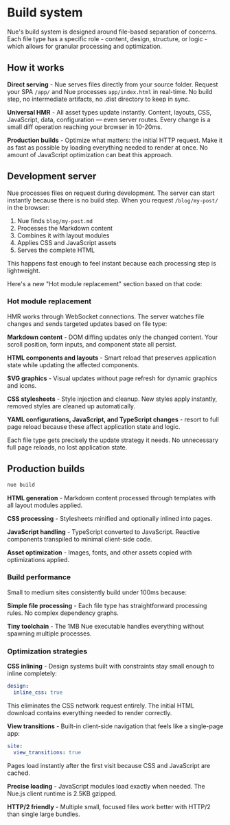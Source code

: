 
# Build system
Nue's build system is designed around file-based separation of concerns. Each file type has a specific role - content, design, structure, or logic - which allows for granular processing and optimization.


## How it works

**Direct serving** - Nue serves files directly from your source folder. Request your SPA `/app/` and Nue processes `app/index.html` in real-time. No build step, no intermediate artifacts, no .dist directory to keep in sync.

**Universal HMR** - All asset types update instantly. Content, layouts, CSS, JavaScript, data, configuration — even server routes. Every change is a small diff operation reaching your browser in 10-20ms.

**Production builds** - Optimize what matters: the initial HTTP request. Make it as fast as possible by loading everything needed to render at once. No amount of JavaScript optimization can beat this approach.


## Development server
Nue processes files on request during development. The server can start instantly because there is no build step. When you request `/blog/my-post/` in the browser:

1. Nue finds `blog/my-post.md`
2. Processes the Markdown content
3. Combines it with layout modules
4. Applies CSS and JavaScript assets
5. Serves the complete HTML

This happens fast enough to feel instant because each processing step is lightweight.

Here's a new "Hot module replacement" section based on that code:

### Hot module replacement
HMR works through WebSocket connections. The server watches file changes and sends targeted updates based on file type:


**Markdown content** - DOM diffing updates only the changed content. Your scroll position, form inputs, and component state all persist.

**HTML components and layouts** - Smart reload that preserves application state while updating the affected components.

**SVG graphics** - Visual updates without page refresh for dynamic graphics and icons.

**CSS stylesheets** - Style injection and cleanup. New styles apply instantly, removed styles are cleaned up automatically.

**YAML configurations, JavaScript, and TypeScript changes** - resort to full page reload because these affect application state and logic.

Each file type gets precisely the update strategy it needs. No unnecessary full page reloads, no lost application state.




## Production builds

```bash
nue build
```

**HTML generation** - Markdown content processed through templates with all layout modules applied.

**CSS processing** - Stylesheets minified and optionally inlined into pages.

**JavaScript handling** - TypeScript converted to JavaScript. Reactive components transpiled to minimal client-side code.

**Asset optimization** - Images, fonts, and other assets copied with optimizations applied.


### Build performance

Small to medium sites consistently build under 100ms because:

**Simple file processing** - Each file type has straightforward processing rules. No complex dependency graphs.

**Tiny toolchain** - The 1MB Nue executable handles everything without spawning multiple processes.


### Optimization strategies

**CSS inlining** - Design systems built with constraints stay small enough to inline completely:

```yaml
design:
  inline_css: true
```

This eliminates the CSS network request entirely. The initial HTML download contains everything needed to render correctly.

**View transitions** - Built-in client-side navigation that feels like a single-page app:

```yaml
site:
  view_transitions: true
```

Pages load instantly after the first visit because CSS and JavaScript are cached.

**Precise loading** - JavaScript modules load exactly when needed. The Nue.js client runtime is 2.5KB gzipped.

**HTTP/2 friendly** - Multiple small, focused files work better with HTTP/2 than single large bundles.
